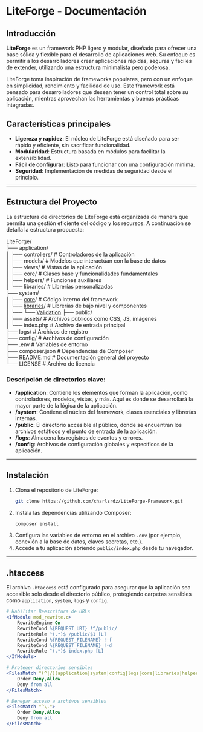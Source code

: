 # LiteForge - Documentación

## Introducción

**LiteForge** es un framework PHP ligero y modular, diseñado para ofrecer una base sólida y flexible para el desarrollo de aplicaciones web. Su enfoque es permitir a los desarrolladores crear aplicaciones rápidas, seguras y fáciles de extender, utilizando una estructura minimalista pero poderosa.

LiteForge toma inspiración de frameworks populares, pero con un enfoque en simplicidad, rendimiento y facilidad de uso. Este framework está pensado para desarrolladores que desean tener un control total sobre su aplicación, mientras aprovechan las herramientas y buenas prácticas integradas.

## Características principales

- **Ligereza y rapidez**: El núcleo de LiteForge está diseñado para ser rápido y eficiente, sin sacrificar funcionalidad.
- **Modularidad**: Estructura basada en módulos para facilitar la extensibilidad.
- **Fácil de configurar**: Listo para funcionar con una configuración mínima.
- **Seguridad**: Implementación de medidas de seguridad desde el principio.

---

## Estructura del Proyecto

La estructura de directorios de LiteForge está organizada de manera que permita una gestión eficiente del código y los recursos. A continuación se detalla la estructura propuesta:

LiteForge/  
├── application/  
│ ├── controllers/ # Controladores de la aplicación  
│ ├── models/ # Modelos que interactúan con la base de datos  
│ ├── views/ # Vistas de la aplicación  
│ ├── core/ # Clases base y funcionalidades fundamentales  
│ ├── helpers/ # Funciones auxiliares  
│ └── libraries/ # Librerías personalizadas  
├── system/  
│ ├── [core](docs/system/core.md)/ # Código interno del framework  
│ └── [libraries](docs/system.md)/ # Librerías de bajo nivel y componentes  
│ └── └── [Validation](docs/system/libraries/validation.md)
├── public/  
│ ├── assets/ # Archivos públicos como CSS, JS, imágenes  
│ └── index.php # Archivo de entrada principal  
├── logs/ # Archivos de registro  
├── config/ # Archivos de configuración  
├── .env # Variables de entorno  
├── composer.json # Dependencias de Composer  
├── README.md # Documentación general del proyecto  
└── LICENSE # Archivo de licencia 

### Descripción de directorios clave:

- **/application**: Contiene los elementos que forman la aplicación, como controladores, modelos, vistas, y más. Aquí es donde se desarrollará la mayor parte de la lógica de la aplicación.
- **/system**: Contiene el núcleo del framework, clases esenciales y librerías internas.
- **/public**: El directorio accesible al público, donde se encuentran los archivos estáticos y el punto de entrada de la aplicación.
- **/logs**: Almacena los registros de eventos y errores.
- **/config**: Archivos de configuración globales y específicos de la aplicación.

---

## Instalación

1. Clona el repositorio de LiteForge:
    ```bash
    git clone https://github.com/charlsrdz/LiteForge-Framework.git
    ```
2. Instala las dependencias utilizando Composer:
    ```bash
    composer install
    ```
3. Configura las variables de entorno en el archivo `.env` (por ejemplo, conexión a la base de datos, claves secretas, etc.).
4. Accede a tu aplicación abriendo `public/index.php` desde tu navegador.

---

## .htaccess

El archivo `.htaccess` está configurado para asegurar que la aplicación sea accesible solo desde el directorio público, protegiendo carpetas sensibles como `application`, `system`, `logs` y `config`.

```apache
# Habilitar Reescritura de URLs
<IfModule mod_rewrite.c>
    RewriteEngine On
    RewriteCond %{REQUEST_URI} !^/public/
    RewriteRule ^(.*)$ /public/$1 [L]
    RewriteCond %{REQUEST_FILENAME} !-f
    RewriteCond %{REQUEST_FILENAME} !-d
    RewriteRule ^(.*)$ index.php [L]
</IfModule>

# Proteger directorios sensibles
<FilesMatch "(^|/)(application|system|config|logs|core|libraries|helpers)/">
    Order Deny,Allow
    Deny from all
</FilesMatch>

# Denegar acceso a archivos sensibles
<FilesMatch "^\.">
    Order Deny,Allow
    Deny from all
</FilesMatch>

